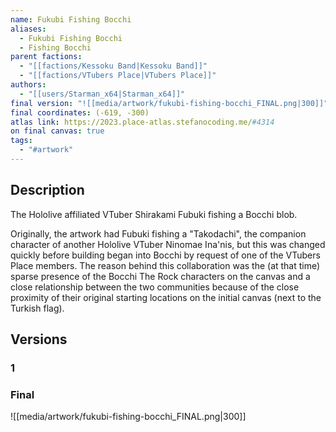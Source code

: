 ```yaml
---
name: Fukubi Fishing Bocchi
aliases:
  - Fukubi Fishing Bocchi
  - Fishing Bocchi
parent factions:
  - "[[factions/Kessoku Band|Kessoku Band]]"
  - "[[factions/VTubers Place|VTubers Place]]"
authors:
  - "[[users/Starman_x64|Starman_x64]]"
final version: "![[media/artwork/fukubi-fishing-bocchi_FINAL.png|300]]"
final coordinates: (-619, -300)
atlas link: https://2023.place-atlas.stefanocoding.me/#4314
on final canvas: true
tags:
  - "#artwork"
---
```

## Description
The Hololive affiliated VTuber Shirakami Fubuki fishing a Bocchi blob.

Originally, the artwork had Fubuki fishing a "Takodachi", the companion character of another Hololive VTuber Ninomae Ina'nis, but this was changed quickly before building began into Bocchi by request of one of the VTubers Place members. The reason behind this collaboration was the (at that time) sparse presence of the Bocchi The Rock characters on the canvas and a close relationship between the two communities because of the close proximity of their original starting locations on the initial canvas (next to the Turkish flag).

## Versions
### 1

### Final
![[media/artwork/fukubi-fishing-bocchi_FINAL.png|300]]